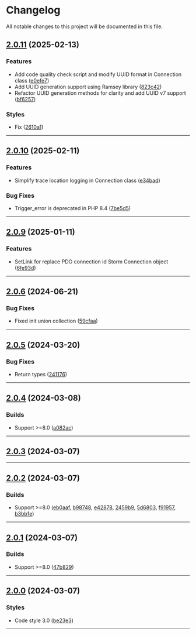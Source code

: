 <!--- BEGIN HEADER -->
# Changelog

All notable changes to this project will be documented in this file.
<!--- END HEADER -->

## [2.0.11](https://github.com/liquiddesign/storm/compare/v2.0.10...v2.0.11) (2025-02-13)

### Features

* Add code quality check script and modify UUID format in Connection class ([e0efe7](https://github.com/liquiddesign/storm/commit/e0efe7cf07b97293a9c34086da287e85dea1fdcc))
* Add UUID generation support using Ramsey library ([823c42](https://github.com/liquiddesign/storm/commit/823c42ca9b9526b0b05045b538ad6b38fcfd6430))
* Refactor UUID generation methods for clarity and add UUID v7 support ([bf6257](https://github.com/liquiddesign/storm/commit/bf625793fc38a40e31e8ecb268dc21e580b21a8a))

### Styles

* Fix ([2610a1](https://github.com/liquiddesign/storm/commit/2610a151eaa385ce6993015da406c14b40c3fb49))


---

## [2.0.10](https://github.com/liquiddesign/storm/compare/v2.0.9...v2.0.10) (2025-02-11)

### Features

* Simplify trace location logging in Connection class ([e34bad](https://github.com/liquiddesign/storm/commit/e34bad4ada7b41b06e5a97ca0622bbe6607ca033))

### Bug Fixes

* Trigger_error is deprecated in PHP 8.4 ([7be5d5](https://github.com/liquiddesign/storm/commit/7be5d51c29d9ecba2b2386de32d3557b37423143))


---

## [2.0.9](https://github.com/liquiddesign/storm/compare/v2.0.8...v2.0.9) (2025-01-11)

### Features

* SetLink for replace PDO connection id Storm Connection object ([6fe93d](https://github.com/liquiddesign/storm/commit/6fe93ddae83fb8957ca21218f37d4fe9caa30a1b))


---

## [2.0.6](https://github.com/liquiddesign/storm/compare/v2.0.5...v2.0.6) (2024-06-21)

### Bug Fixes

* Fixed init union collection ([59cfaa](https://github.com/liquiddesign/storm/commit/59cfaa03c8a3873ccfa096b720751f8684de83b6))


---

## [2.0.5](https://github.com/liquiddesign/storm/compare/v2.0.4...v2.0.5) (2024-03-20)

### Bug Fixes

* Return types ([241176](https://github.com/liquiddesign/storm/commit/241176f0c2c296c99e06b2e73681c6b13cc7ec62))


---

## [2.0.4](https://github.com/liquiddesign/storm/compare/v2.0.3...v2.0.4) (2024-03-08)

### Builds

* Support >=8.0 ([a082ac](https://github.com/liquiddesign/storm/commit/a082acc7afb4ba9092a96f7af11768c5b7259a4c))


---

## [2.0.3](https://github.com/liquiddesign/storm/compare/v2.0.2...v2.0.3) (2024-03-07)


---

## [2.0.2](https://github.com/liquiddesign/storm/compare/v2.0.1...v2.0.2) (2024-03-07)

### Builds

* Support >=8.0 ([eb0aaf](https://github.com/liquiddesign/storm/commit/eb0aaff4eea478d0eef37b9dab47be31e5216fe8), [b98748](https://github.com/liquiddesign/storm/commit/b98748363c24eff0a5800b03d967a72a5c5e4942), [e42878](https://github.com/liquiddesign/storm/commit/e428786d26302e91870ab9d36b28117d0c40f8b1), [2459b9](https://github.com/liquiddesign/storm/commit/2459b907a711c7ece812aaa4410a2b268fd5f81f), [5d6803](https://github.com/liquiddesign/storm/commit/5d680307a5e93ecc0d6d27f53ac7342621d16dd0), [f91957](https://github.com/liquiddesign/storm/commit/f919571320fc6281f9250ef75ce0eb618bcad89b), [b3bb1e](https://github.com/liquiddesign/storm/commit/b3bb1e4c21db8637925001b429614d931940ed84))


---

## [2.0.1](https://github.com/liquiddesign/storm/compare/v2.0.0...v2.0.1) (2024-03-07)

### Builds

* Support >=8.0 ([47b829](https://github.com/liquiddesign/storm/commit/47b829aba2306bf10ea6c591816899d666ec381d))


---

## [2.0.0](https://github.com/liquiddesign/storm/compare/v1.2.24...v2.0.0) (2024-03-07)

### Styles

* Code style 3.0 ([be23e3](https://github.com/liquiddesign/storm/commit/be23e339461b88bb6b1266bf90f44a4ed7274eeb))


---

